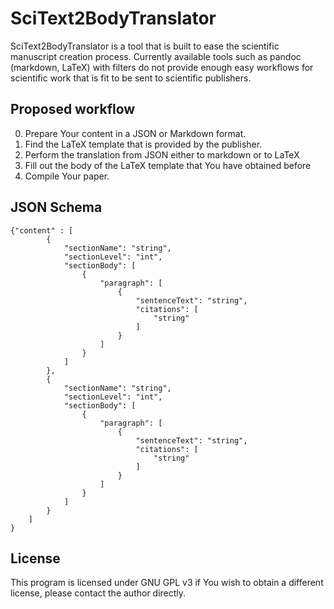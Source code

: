 # SciText2BodyTranslator

SciText2BodyTranslator is a tool that is built to ease the scientific manuscript creation process.
Currently available tools such as pandoc (markdown, LaTeX) with filters do not provide enough easy workflows for scientific work that is fit to be sent to scientific publishers.

## Proposed workflow

0. Prepare Your content in a JSON or Markdown format.
1. Find the LaTeX template that is provided by the publisher.
2. Perform the translation from JSON either to markdown or to LaTeX
3. Fill out the body of the LaTeX template that You have obtained before
4. Compile Your paper.

## JSON Schema

```
{"content" : [
        {
            "sectionName": "string",
            "sectionLevel": "int",
            "sectionBody": [
                {
                    "paragraph": [
                        {
                            "sentenceText": "string",
                            "citations": [
                                "string"
                            ]
                        }
                    ]
                }
            ]
        },
        {
            "sectionName": "string",
            "sectionLevel": "int",
            "sectionBody": [
                {
                    "paragraph": [
                        {
                            "sentenceText": "string",
                            "citations": [
                                "string"
                            ]
                        }
                    ]
                }
            ]
        }
    ]
}
```

## License

This program is licensed under GNU GPL v3 if You wish to obtain a different license, please contact the author directly.